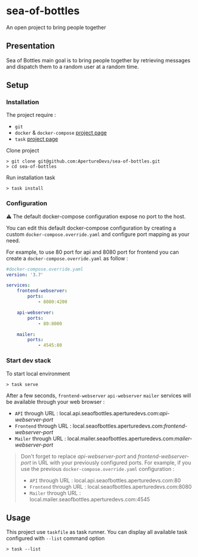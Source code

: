 # sea-of-bottles

An open project to bring people together

## Presentation

Sea of Bottles main goal is to bring people together by retrieving messages and dispatch them to a random user at a random time.

## Setup

### Installation

The project require :

- `git`
- `docker` & `docker-compose` [project page](https://docs.docker.com/get-docker/)
- `task` [project page](https://github.com/go-task/task)

Clone project

```console
> git clone git@github.com:ApertureDevs/sea-of-bottles.git
> cd sea-of-bottles
```

Run installation task

```console
> task install
```

### Configuration

:warning: The default docker-compose configuration expose no port to the host.

You can edit this default docker-compose configuration by creating a custom `docker-compose.override.yaml` and configure port mapping as your need.

For example, to use 80 port for api and 8080 port for frontend you can create a `docker-compose.override.yaml` as follow :

```yaml
#docker-compose.override.yaml
version: '3.7'

services:
    frontend-webserver:
        ports:
            - 8080:4200

    api-webserver:
        ports:
            - 80:8000

    mailer:
        ports:
            - 4545:80
```

### Start dev stack

To start local environment

```console
> task serve
```

After a few seconds, `frontend-webserver` `api-webserver` `mailer` services will be available through your web browser :

- `API` through URL : local.api.seaofbottles.aperturedevs.com:*api-webserver-port*
- `Frontend` through URL : local.seaofbottles.aperturedevs.com:*frontend-webserver-port*
- `Mailer` through URL : local.mailer.seaofbottles.aperturedevs.com:*mailer-webserver-port*

> Don't forget to replace *api-webserver-port* and *frontend-webserver-port* in URL with your previously configured ports. For example, if you use the previous `docker-compose.override.yaml` configuration :
>
> - `API` through URL : local.api.seaofbottles.aperturedevs.com:80
> - `Frontend` through URL : local.seaofbottles.aperturedevs.com:8080
> - `Mailer` through URL : local.mailer.seaofbottles.aperturedevs.com:4545

## Usage

This project use `taskfile` as task runner. You can display all available task configured with `--list` command option

```console
> task --list
```
